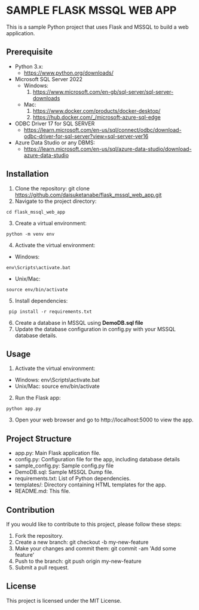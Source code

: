# SAMPLE FLASK MSSQL WEB APP #
This is a sample Python project that uses Flask and MSSQL to build a web application.
## Prerequisite ##
- Python 3.x: 
  * https://www.python.org/downloads/
- Microsoft SQL Server 2022
  * Windows:
    1. https://www.microsoft.com/en-gb/sql-server/sql-server-downloads
  * Mac: 
    1. https://www.docker.com/products/docker-desktop/
    2. https://hub.docker.com/_/microsoft-azure-sql-edge
- ODBC Driver 17 for SQL SERVER
  * https://learn.microsoft.com/en-us/sql/connect/odbc/download-odbc-driver-for-sql-server?view=sql-server-ver16
- Azure Data Studio or any DBMS:
  * https://learn.microsoft.com/en-us/sql/azure-data-studio/download-azure-data-studio
## Installation ##
1. Clone the repository: 
git clone https://github.com/daisuketanabe/flask_mssql_web_app.git
2. Navigate to the project directory:
```{python} 
cd flask_mssql_web_app
```
3. Create a virtual environment: 
```{python}
python -m venv env
```
4. Activate the virtual environment:
 * Windows: 
 ```{python}
 env\Scripts\activate.bat
 ```
 * Unix/Mac: 
 ```{python} 
 source env/bin/activate
 ```
5. Install dependencies: 
```{python}
 pip install -r requirements.txt
 ```
6. Create a database in MSSQL using __DemoDB.sql file__
7. Update the database configuration in config.py with your MSSQL database details.
## Usage ##
1. Activate the virtual environment:
- Windows: env\Scripts\activate.bat
- Unix/Mac: source env/bin/activate
2. Run the Flask app: 
```{python}
python app.py
```
3. Open your web browser and go to http://localhost:5000 to view the app.
## Project Structure ##
* app.py: Main Flask application file.
* config.py: Configuration file for the app, including database details
* sample_config.py: Sample config.py file
* DemoDB.sql: Sample MSSQL Dump file.
* requirements.txt: List of Python dependencies.
* templates/: Directory containing HTML templates for the app.
* README.md: This file.
## Contribution ##
If you would like to contribute to this project, please follow these steps:
1. Fork the repository.
2. Create a new branch: git checkout -b my-new-feature
3. Make your changes and commit them: git commit -am 'Add some feature'
4. Push to the branch: git push origin my-new-feature
5. Submit a pull request.
## License ##
This project is licensed under the MIT License. 

